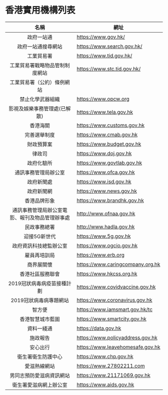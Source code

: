 # 香港實用機構列表
| 名稱        | 網址           |
| :-------------: |-------------|
| 政府一站通  | https://www.gov.hk/ |
|政府一站通搜尋網站|https://www.search.gov.hk/|
|工業貿易署| https://www.tid.gov.hk/ |
|工業貿易署戰略物品管制制度網站| https://www.stc.tid.gov.hk/ |
|工業貿易署（公約）條例網站||
|禁止化學武器組織|https://www.opcw.org|
|影視及娛樂事務管理處(已解散)|https://www.tela.gov.hk|
|香港海關|https://www.customs.gov.hk|
|完善選舉制度|https://www.cmab.gov.hk|
|財政預算案|https://www.budget.gov.hk|
|律政司|https://www.doj.gov.hk|
|政府化驗所|https://www.govtlab.gov.hk|
|通訊事務管理局辦公室|https://www.ofca.gov.hk|
|政府新聞處|https://www.isd.gov.hk|
|政府新聞網|https://www.news.gov.hk|
|香港品牌形象|https://www.brandhk.gov.hk|
|通訊事務管理局辦公室電影、報刊及物品管理辦事處|http://www.ofnaa.gov.hk|
|民政事務總署|http://www.hadla.gov.hk|
|迎接5G新世代|https://www.5g.gov.hk|
|政府資訊科技總監辦公室|https://www.ogcio.gov.hk|
|雇員再培訓局|https://www.erb.org|
|商界展關懷|https://www.caringcompany.org.hk|
|香港社區服務聯會|https://www.hkcss.org.hk|
|2019冠狀病毒病疫苗接種計劃|https://www.covidvaccine.gov.hk|
|2019冠狀病毒病專題網站|https://www.coronavirus.gov.hk|
|智方便|https://www.iamsmart.gov.hk/tc|
|香港智慧城市藍圖|https://www.smartcity.gov.hk|
|資料一綫通|https://data.gov.hk|
|施政報告|https://www.policyaddress.gov.hk|
|安心出行|https://www.leavehomesafe.gov.hk|
|衛生署衛生防護中心|https://www.chp.gov.hk|
|愛滋熱線網站|https://www.27802211.com|
|男同志預防愛滋病資訊網站|https://www.21171069.gov.hk|
|衛生署愛滋病網上辦公室|https://www.aids.gov.hk|
